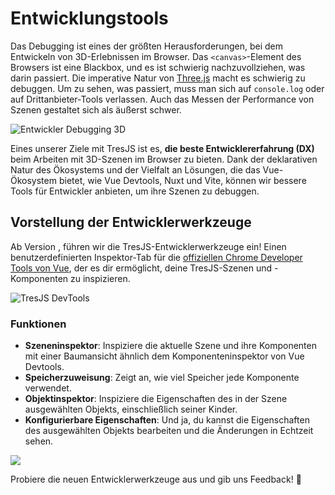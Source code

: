 # Entwicklungstools

Das Debugging ist eines der größten Herausforderungen, bei dem Entwickeln von 3D-Erlebnissen im Browser. Das `<canvas>`-Element des Browsers ist eine Blackbox, und es ist schwierig nachzuvollziehen, was darin passiert. Die imperative Natur von [Three.js](https://threejs.org/) macht es schwierig zu debuggen. Um zu sehen, was passiert, muss man sich auf `console.log` oder auf Drittanbieter-Tools verlassen. Auch das Messen der Performance von Szenen gestaltet sich als äußerst schwer.

![Entwickler Debugging 3D](/debug-3D.png)

Eines unserer Ziele mit TresJS ist es, **die beste Entwicklererfahrung (DX)** beim Arbeiten mit 3D-Szenen im Browser zu bieten. Dank der deklarativen Natur des Ökosystems und der Vielfalt an Lösungen, die das Vue-Ökosystem bietet, wie Vue Devtools, Nuxt und Vite, können wir bessere Tools für Entwickler anbieten, um ihre Szenen zu debuggen.

## Vorstellung der Entwicklerwerkzeuge

Ab Version <Badge text="^3.7.0" />, führen wir die TresJS-Entwicklerwerkzeuge ein! Einen benutzerdefinierten Inspektor-Tab für die [offiziellen Chrome Developer Tools von Vue](https://devtools.vuejs.org/guide/installation.html), der es dir ermöglicht, deine TresJS-Szenen und -Komponenten zu inspizieren.

![TresJS DevTools](/vue-chrome-devtools.png)

### Funktionen

- **Szeneninspektor**: Inspiziere die aktuelle Szene und ihre Komponenten mit einer Baumansicht ähnlich dem Komponenteninspektor von Vue Devtools.
- **Speicherzuweisung**: Zeigt an, wie viel Speicher jede Komponente verwendet.
- **Objektinspektor**: Inspiziere die Eigenschaften des in der Szene ausgewählten Objekts, einschließlich seiner Kinder.
- **Konfigurierbare Eigenschaften**: Und ja, du kannst die Eigenschaften des ausgewählten Objekts bearbeiten und die Änderungen in Echtzeit sehen.

![](/devtools-scene-inspector.png)

Probiere die neuen Entwicklerwerkzeuge aus und gib uns Feedback! 🎉